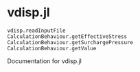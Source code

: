 # vdisp.jl

```@docs
vdisp.readInputFile
CalculationBehaviour.getEffectiveStress
CalculationBehaviour.getSurchargePressure
CalculationBehaviour.getValue
```

Documentation for vdisp.jl
